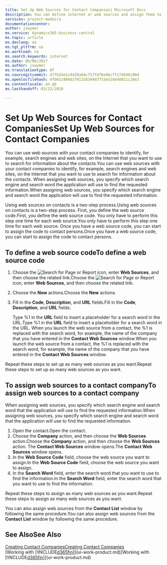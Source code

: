 ```yaml
---
title: Set Up Web Sources for Contact Companies| Microsoft Docs
description: You can define internet or web sources and assign them to a contact company to help identify how you want to search for information about your contacts.
services: project-madeira
documentationcenter: 
author: jswymer
ms.service: dynamics365-business-central
ms.topic: article
ms.devlang: na
ms.tgt_pltfrm: na
ms.workload: na
ms.search.keywords: internet
ms.date: 06/06/2017
ms.author: jswymer
ms.translationtype: HT
ms.sourcegitcommit: d7fb34e1c9428a64c71ff47be8bcff174649c00d
ms.openlocfilehash: 4fb61c804d1f01326349d7733e52de48811c18e3
ms.contentlocale: en-gb
ms.lasthandoff: 03/22/2018

---
```

# <a name="set-up-web-sources-for-contact-companies"></a><span data-ttu-id="8ce0f-103">Set Up Web Sources for Contact Companies</span><span class="sxs-lookup"><span data-stu-id="8ce0f-103">Set Up Web Sources for Contact Companies</span></span>
<span data-ttu-id="8ce0f-104">You can use web sources with your contact companies to identify, for example, search engines and web sites, on the Internet that you want to use to search for information about the contacts.</span><span class="sxs-lookup"><span data-stu-id="8ce0f-104">You can use web sources with your contact companies to identify, for example, search engines and web sites, on the Internet that you want to use to search for information about the contacts.</span></span> <span data-ttu-id="8ce0f-105">When assigning web sources, you specify which search engine and search word the application will use to find the requested information.</span><span class="sxs-lookup"><span data-stu-id="8ce0f-105">When assigning web sources, you specify which search engine and search word the application will use to find the requested information.</span></span>

<span data-ttu-id="8ce0f-106">Using web sources on contacts is a two-step process.</span><span class="sxs-lookup"><span data-stu-id="8ce0f-106">Using web sources on contacts is a two-step process.</span></span> <span data-ttu-id="8ce0f-107">First, you define the web source code.</span><span class="sxs-lookup"><span data-stu-id="8ce0f-107">First, you define the web source code.</span></span> <span data-ttu-id="8ce0f-108">You only have to perform this step one time for each web source.</span><span class="sxs-lookup"><span data-stu-id="8ce0f-108">You only have to perform this step one time for each web source.</span></span> <span data-ttu-id="8ce0f-109">Once you have a web source code, you can start to assign the code to contact persons.</span><span class="sxs-lookup"><span data-stu-id="8ce0f-109">Once you have a web source code, you can start to assign the code to contact persons.</span></span>

## <a name="to-define-a-web-source-code"></a><span data-ttu-id="8ce0f-110">To define a web source code</span><span class="sxs-lookup"><span data-stu-id="8ce0f-110">To define a web source code</span></span>
1. <span data-ttu-id="8ce0f-111">Choose the ![Search for Page or Report](media/ui-search/search_small.png "Search for Page or Report icon") icon, enter **Web Sources**, and then choose the related link.</span><span class="sxs-lookup"><span data-stu-id="8ce0f-111">Choose the ![Search for Page or Report](media/ui-search/search_small.png "Search for Page or Report icon") icon, enter **Web Sources**, and then choose the related link.</span></span>
2. <span data-ttu-id="8ce0f-112">Choose the **New** actions.</span><span class="sxs-lookup"><span data-stu-id="8ce0f-112">Choose the **New** actions.</span></span>
3. <span data-ttu-id="8ce0f-113">Fill in the **Code**, **Description**, and **URL** fields.</span><span class="sxs-lookup"><span data-stu-id="8ce0f-113">Fill in the **Code**, **Description**, and **URL** fields.</span></span>

    <span data-ttu-id="8ce0f-114">Type %1 in the **URL** field to insert a placeholder for a search word in the URL.</span><span class="sxs-lookup"><span data-stu-id="8ce0f-114">Type %1 in the **URL** field to insert a placeholder for a search word in the URL.</span></span> <span data-ttu-id="8ce0f-115">When you launch the web source from a contact, the %1 is replaced with the search word, for example, the name of the company that you have entered in the **Contact Web Sources** window.</span><span class="sxs-lookup"><span data-stu-id="8ce0f-115">When you launch the web source from a contact, the %1 is replaced with the search word, for example, the name of the company that you have entered in the **Contact Web Sources** window.</span></span>

<span data-ttu-id="8ce0f-116">Repeat these steps to set up as many web sources as you want.</span><span class="sxs-lookup"><span data-stu-id="8ce0f-116">Repeat these steps to set up as many web sources as you want.</span></span>

## <a name="to-assign-web-sources-to-a-contact-company"></a><span data-ttu-id="8ce0f-117">To assign web sources to a contact company</span><span class="sxs-lookup"><span data-stu-id="8ce0f-117">To assign web sources to a contact company</span></span>
<span data-ttu-id="8ce0f-118">When assigning web sources, you specify which search engine and search word that the application will use to find the requested information.</span><span class="sxs-lookup"><span data-stu-id="8ce0f-118">When assigning web sources, you specify which search engine and search word that the application will use to find the requested information.</span></span>

1. <span data-ttu-id="8ce0f-119">Open the contact.</span><span class="sxs-lookup"><span data-stu-id="8ce0f-119">Open the contact.</span></span>
2. <span data-ttu-id="8ce0f-120">Choose the **Company** action, and then choose the **Web Sources** action.</span><span class="sxs-lookup"><span data-stu-id="8ce0f-120">Choose the **Company** action, and then choose the **Web Sources** action.</span></span> <span data-ttu-id="8ce0f-121">The **Contact Web Sources** window opens.</span><span class="sxs-lookup"><span data-stu-id="8ce0f-121">The **Contact Web Sources** window opens.</span></span>
3. <span data-ttu-id="8ce0f-122">In the **Web Source Code** field, choose the web source you want to assign.</span><span class="sxs-lookup"><span data-stu-id="8ce0f-122">In the **Web Source Code** field, choose the web source you want to assign.</span></span>
4. <span data-ttu-id="8ce0f-123">In the **Search Word** field, enter the search word that you want to use to find the information.</span><span class="sxs-lookup"><span data-stu-id="8ce0f-123">In the **Search Word** field, enter the search word that you want to use to find the information.</span></span>

<span data-ttu-id="8ce0f-124">Repeat these steps to assign as many web sources as you want.</span><span class="sxs-lookup"><span data-stu-id="8ce0f-124">Repeat these steps to assign as many web sources as you want.</span></span>

<span data-ttu-id="8ce0f-125">You can also assign web sources from the **Contact List** window by following the same procedure.</span><span class="sxs-lookup"><span data-stu-id="8ce0f-125">You can also assign web sources from the **Contact List** window by following the same procedure.</span></span>

## <a name="see-also"></a><span data-ttu-id="8ce0f-126">See Also</span><span class="sxs-lookup"><span data-stu-id="8ce0f-126">See Also</span></span>
[<span data-ttu-id="8ce0f-127">Creating Contact Companies</span><span class="sxs-lookup"><span data-stu-id="8ce0f-127">Creating Contact Companies</span></span>](marketing-create-contact-companies.md)  
<span data-ttu-id="8ce0f-128">[Working with [!INCLUDE[d365fin](includes/d365fin_md.md)]](ui-work-product.md)</span><span class="sxs-lookup"><span data-stu-id="8ce0f-128">[Working with [!INCLUDE[d365fin](includes/d365fin_md.md)]](ui-work-product.md)</span></span>

